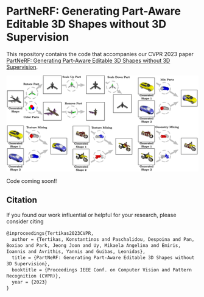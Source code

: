 # PartNeRF: Generating Part-Aware Editable 3D Shapes without 3D Supervision

This repository contains the code that accompanies our CVPR 2023 paper [PartNeRF: Generating Part-Aware Editable 3D Shapes without 3D Supervision](https://ktertikas.github.io/part_nerf).

![Teaser](assets/teaser_3.jpg)

Code coming soon!!

## Citation
If you found our work influential or helpful for your research, please consider citing
```
@inproceedings{Tertikas2023CVPR,
  author = {Tertikas, Konstantinos and Paschalidou, Despoina and Pan, Boxiao and Park, Jeong Joon and Uy, Mikaela Angelina and Emiris, Ioannis and Avrithis, Yannis and Guibas, Leonidas},
  title = {PartNeRF: Generating Part-Aware Editable 3D Shapes without 3D Supervision},
  booktitle = {Proceedings IEEE Conf. on Computer Vision and Pattern Recognition (CVPR)},
  year = {2023}
}
```
